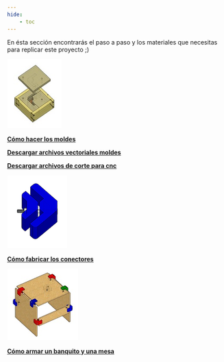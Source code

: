 ```yaml
---
hide:
    - toc
---
```

En ésta sección encontrarás el paso a paso y los materiales que necesitas para replicar este proyecto ;)

![](../images/proy/moldecito.jpg)

**[Cómo hacer los moldes](https://drive.google.com/file/d/1z6I91ZWsltIJ4ywpQn7EMh54YxlmM53z/view?usp=drive_link)**

**[Descargar archivos vectoriales moldes](https://drive.google.com/file/d/1Hw_IUKTYbBiqGcHl0Zttv3H8hpmUacNr/view?usp=drive_link)**

**[Descargar archivos de corte para cnc](https://drive.google.com/drive/folders/1XYgZxli9mBeimtkZXH1mR-BFumYxReyt?usp=drive_link)**



![](../images/proy/omarcito.png)

**[Cómo fabricar los conectores]()**



![](../images/proy/banquito.jpg)

**[Cómo armar un banquito y una mesa]()**